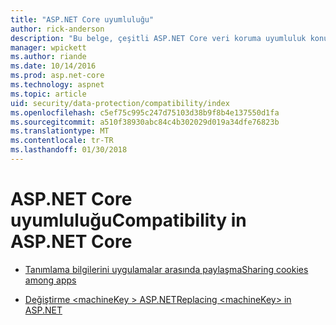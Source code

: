 ```yaml
---
title: "ASP.NET Core uyumluluğu"
author: rick-anderson
description: "Bu belge, çeşitli ASP.NET Core veri koruma uyumluluk konuları için içindekiler tablosu olarak görev yapar."
manager: wpickett
ms.author: riande
ms.date: 10/14/2016
ms.prod: asp.net-core
ms.technology: aspnet
ms.topic: article
uid: security/data-protection/compatibility/index
ms.openlocfilehash: c5ef75c995c247d75103d38b9f8b4e137550d1fa
ms.sourcegitcommit: a510f38930abc84c4b302029d019a34dfe76823b
ms.translationtype: MT
ms.contentlocale: tr-TR
ms.lasthandoff: 01/30/2018
---
```

# <a name="compatibility-in-aspnet-core"></a><span data-ttu-id="ab2a4-103">ASP.NET Core uyumluluğu</span><span class="sxs-lookup"><span data-stu-id="ab2a4-103">Compatibility in ASP.NET Core</span></span>

* [<span data-ttu-id="ab2a4-104">Tanımlama bilgilerini uygulamalar arasında paylaşma</span><span class="sxs-lookup"><span data-stu-id="ab2a4-104">Sharing cookies among apps</span></span>](xref:security/data-protection/compatibility/cookie-sharing)

* [<span data-ttu-id="ab2a4-105">Değiştirme \<machineKey > ASP.NET</span><span class="sxs-lookup"><span data-stu-id="ab2a4-105">Replacing \<machineKey> in ASP.NET</span></span>](xref:security/data-protection/compatibility/replacing-machinekey)
